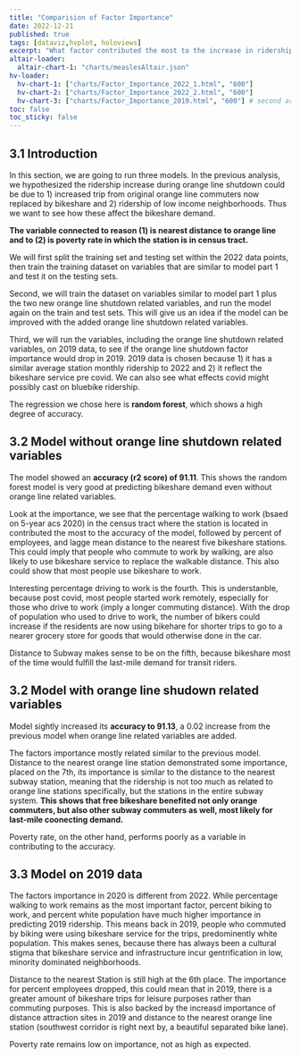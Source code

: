 ```yaml
---
title: "Comparision of Factor Importance"
date: 2022-12-21
published: true
tags: [dataviz,hvplot, holoviews]
excerpt: "What factor contributed the most to the increase in ridership?"
altair-loader:
  altair-chart-1: "charts/measlesAltair.json"
hv-loader:
  hv-chart-1: ["charts/Factor_Importance_2022_1.html", "600"]
  hv-chart-2: ["charts/Factor_Importance_2022_2.html", "600"]
  hv-chart-3: ["charts/Factor_Importance_2019.html", "600"] # second argument is the height
toc: false
toc_sticky: false
---
```


## 3.1 Introduction 

In this section, we are going to run three models. In the previous analysis, we hypothesized the ridership increase during orange line shutdown could be due to 1) increased trip from original orange line commuters now replaced by bikeshare and 2) ridership of low income neighborhoods. Thus we want to see how these affect the bikeshare demand. 

**The variable connected to reason (1) is nearest distance to orange line and to (2) is poverty rate in which the station is in census tract.**

We will first split the training set and testing set within the 2022 data points, then train the training dataset on variables that are similar to model part 1 and test it on the testing sets. 

Second, we will train the dataset on variables similar to model part 1 plus the two new orange line shutdown related variables, and run the model again on the train and test sets. This will give us an idea if the model can be improved with the added orange line shutdown related variables.

Third, we will run the variables, including the orange line shutdown related variables, on 2019 data, to see if the orange line shutdown factor importance would drop in 2019. 2019 data is chosen because 1) it has a similar average station monthly ridership to 2022 and 2) it reflect the bikeshare service pre covid. We can also see what effects covid might possibly cast on bluebike ridership.

The regression we chose here is **random forest**, which shows a high degree of accuracy.

## 3.2 Model without orange line shutdown related variables

<div id="hv-chart-1"></div>

The model showed an **accuracy (r2 score) of 91.11**. This shows the random forest model is very good at predicting bikeshare demand even without orange line related variables. 

Look at the importance, we see that the percentage walking to work (bsaed on 5-year acs 2020) in the census tract where the station is located in contributed the most to the accuracy of the model, followed by percent of employees, and lagge mean distance to the nearest five bikeshare stations. This could imply that people who commute to work by walking, are also likely to use bikeshare service to replace the walkable distance. This also could show that most people use bikeshare to work. 

Interesting percentage driving to work is the fourth. This is understanble, because post covid, most people started work remotely, especially for those who drive to work (imply a longer commuting distance). With the drop of population who used to drive to work, the number of bikers could increase if the residents are now using bikehare for shorter trips to go to a nearer grocery store for goods that would otherwise done in the car. 

Distance to Subway makes sense to be on the fifth, because bikeshare most of the time would fulfill the last-mile demand for transit riders.

## 3.2 Model with orange line shudown related variables

<div id="hv-chart-2"></div>

Model sightly increased its **accuracy to 91.13**, a 0.02 increase from the previous model when orange line related variables are added. 

The factors importance mostly related similar to the previous model. Distance to the nearest orange line station demonstrated some importance, placed on the 7th, its importance is similar to the distance to the nearest subway station, meaning that the ridership is not too much as related to orange line stations specifically, but the stations in the entire subway system. **This shows that free bikeshare benefited not only orange commuters, but also other subway commuters as well, most likely for last-mile coonecting demand.**

Poverty rate, on the other hand, performs poorly as a variable in contributing to the accuracy. 

## 3.3 Model on 2019 data

<div id="hv-chart-3"></div>

The factors importance in 2020 is different from 2022. While percentage walking to work remains as the most important factor, percent biking to work, and percent white population have much higher importance in predicting 2019 ridership. This means back in 2019, people who commuted by biking were using bikeshare service for the trips, predominently white population. This makes senes, because there has always been a cultural stigma that bikeshare service and infrastructure incur gentrification in low, minority dominated neighborhoods. 

Distance to the nearest Station is still high at the 6th place. The importance for percent employees dropped, this could mean that in 2019, there is a greater amount of bikeshare trips for leisure purposes rather than commuting purposes. This is also backed by the increasd importance of distance attraction sites in 2019 and distance to the nearest orange line station (southwest corridor is right next by, a beautiful separated bike lane). 

Poverty rate remains low on importance, not as high as expected. 

